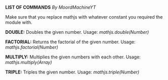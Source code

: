 **LIST OF COMMANDS**
*By MoordMachineYT*

Make sure that you replace mathjs with whatever constant you required the module with.

**DOUBLE:** Doubles the given number. Usage: *mathjs.double(Number)*

**FACTORIAL:** Returns the factorial of the given number. Usage: *mathjs.factorial(Number)*

**MULTIPLY:** Multiplies the given numbers with each other. Usage: *mathjs.multiply(Array<Number>)*
  
**TRIPLE:** Triples the given number. Usage: *mathjs.triple(Number)*
